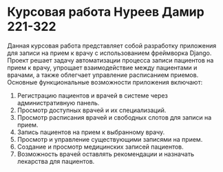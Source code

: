 # Курсовая работа Нуреев Дамир 221-322

Данная курсовая работа представляет собой разработку приложения для записи на прием к
врачу с использованием фреймворка Django. Проект решает задачу автоматизации процесса
записи пациентов на прием к врачу, упрощает взаимодействие между пациентами и
врачами, а также облегчает управление расписанием приемов.
Основные функциональные возможности приложения включают:

1. Регистрацию пациентов и врачей в системе через административную панель.
2. Просмотр доступных врачей и их специализаций.
3. Просмотр расписания врачей и свободных слотов для записи на прием.
4. Запись пациентов на прием к выбранному врачу.
5. Просмотр и управление существующими записями на прием.
6. Создание и просмотр медицинских записей пациентов.
7. Возможность врачей оставлять рекомендации и назначать лекарства для пациентов.

